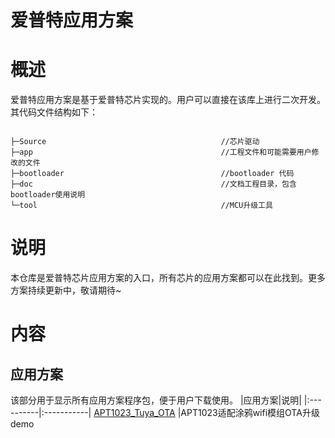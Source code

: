 # 爱普特应用方案
# 概述
爱普特应用方案是基于爱普特芯片实现的。用户可以直接在该库上进行二次开发。其代码文件结构如下：

<code>
├─Source                                       //芯片驱动
├─app                                          //工程文件和可能需要用户修改的文件                                   
├─bootloader                                   //bootloader 代码 
├─doc                                          //文档工程目录，包含bootloader使用说明  
└─tool                                         //MCU升级工具  
</code>

# 说明
本仓库是爱普特芯片应用方案的入口，所有芯片的应用方案都可以在此找到。更多方案持续更新中，敬请期待~

# 内容
## 应用方案
该部分用于显示所有应用方案程序包，便于用户下载使用。
|应用方案|说明|
|:----------|:-----------|
[APT1023_Tuya_OTA](https://github.com/APT-AEteam/APT1023_Tuya_OTA.git) |APT1023适配涂鸦wifi模组OTA升级demo



